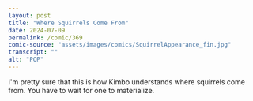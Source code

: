 ```yaml
---
layout: post
title: "Where Squirrels Come From"
date: 2024-07-09
permalink: /comic/369
comic-source: "assets/images/comics/SquirrelAppearance_fin.jpg"
transcript: ""
alt: "POP"
---
```

I'm pretty sure that this is how Kimbo understands where squirrels come from. You have to wait for one to materialize.
